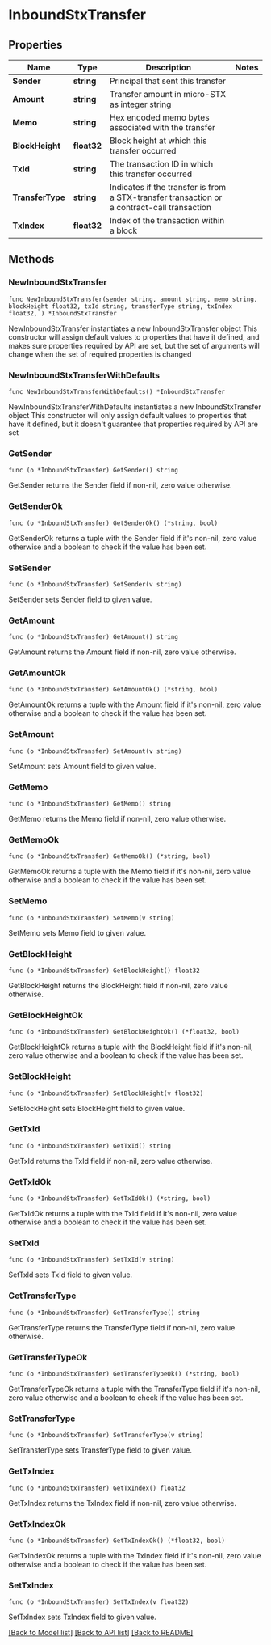 # InboundStxTransfer

## Properties

Name | Type | Description | Notes
------------ | ------------- | ------------- | -------------
**Sender** | **string** | Principal that sent this transfer | 
**Amount** | **string** | Transfer amount in micro-STX as integer string | 
**Memo** | **string** | Hex encoded memo bytes associated with the transfer | 
**BlockHeight** | **float32** | Block height at which this transfer occurred | 
**TxId** | **string** | The transaction ID in which this transfer occurred | 
**TransferType** | **string** | Indicates if the transfer is from a STX-transfer transaction or a contract-call transaction | 
**TxIndex** | **float32** | Index of the transaction within a block | 

## Methods

### NewInboundStxTransfer

`func NewInboundStxTransfer(sender string, amount string, memo string, blockHeight float32, txId string, transferType string, txIndex float32, ) *InboundStxTransfer`

NewInboundStxTransfer instantiates a new InboundStxTransfer object
This constructor will assign default values to properties that have it defined,
and makes sure properties required by API are set, but the set of arguments
will change when the set of required properties is changed

### NewInboundStxTransferWithDefaults

`func NewInboundStxTransferWithDefaults() *InboundStxTransfer`

NewInboundStxTransferWithDefaults instantiates a new InboundStxTransfer object
This constructor will only assign default values to properties that have it defined,
but it doesn't guarantee that properties required by API are set

### GetSender

`func (o *InboundStxTransfer) GetSender() string`

GetSender returns the Sender field if non-nil, zero value otherwise.

### GetSenderOk

`func (o *InboundStxTransfer) GetSenderOk() (*string, bool)`

GetSenderOk returns a tuple with the Sender field if it's non-nil, zero value otherwise
and a boolean to check if the value has been set.

### SetSender

`func (o *InboundStxTransfer) SetSender(v string)`

SetSender sets Sender field to given value.


### GetAmount

`func (o *InboundStxTransfer) GetAmount() string`

GetAmount returns the Amount field if non-nil, zero value otherwise.

### GetAmountOk

`func (o *InboundStxTransfer) GetAmountOk() (*string, bool)`

GetAmountOk returns a tuple with the Amount field if it's non-nil, zero value otherwise
and a boolean to check if the value has been set.

### SetAmount

`func (o *InboundStxTransfer) SetAmount(v string)`

SetAmount sets Amount field to given value.


### GetMemo

`func (o *InboundStxTransfer) GetMemo() string`

GetMemo returns the Memo field if non-nil, zero value otherwise.

### GetMemoOk

`func (o *InboundStxTransfer) GetMemoOk() (*string, bool)`

GetMemoOk returns a tuple with the Memo field if it's non-nil, zero value otherwise
and a boolean to check if the value has been set.

### SetMemo

`func (o *InboundStxTransfer) SetMemo(v string)`

SetMemo sets Memo field to given value.


### GetBlockHeight

`func (o *InboundStxTransfer) GetBlockHeight() float32`

GetBlockHeight returns the BlockHeight field if non-nil, zero value otherwise.

### GetBlockHeightOk

`func (o *InboundStxTransfer) GetBlockHeightOk() (*float32, bool)`

GetBlockHeightOk returns a tuple with the BlockHeight field if it's non-nil, zero value otherwise
and a boolean to check if the value has been set.

### SetBlockHeight

`func (o *InboundStxTransfer) SetBlockHeight(v float32)`

SetBlockHeight sets BlockHeight field to given value.


### GetTxId

`func (o *InboundStxTransfer) GetTxId() string`

GetTxId returns the TxId field if non-nil, zero value otherwise.

### GetTxIdOk

`func (o *InboundStxTransfer) GetTxIdOk() (*string, bool)`

GetTxIdOk returns a tuple with the TxId field if it's non-nil, zero value otherwise
and a boolean to check if the value has been set.

### SetTxId

`func (o *InboundStxTransfer) SetTxId(v string)`

SetTxId sets TxId field to given value.


### GetTransferType

`func (o *InboundStxTransfer) GetTransferType() string`

GetTransferType returns the TransferType field if non-nil, zero value otherwise.

### GetTransferTypeOk

`func (o *InboundStxTransfer) GetTransferTypeOk() (*string, bool)`

GetTransferTypeOk returns a tuple with the TransferType field if it's non-nil, zero value otherwise
and a boolean to check if the value has been set.

### SetTransferType

`func (o *InboundStxTransfer) SetTransferType(v string)`

SetTransferType sets TransferType field to given value.


### GetTxIndex

`func (o *InboundStxTransfer) GetTxIndex() float32`

GetTxIndex returns the TxIndex field if non-nil, zero value otherwise.

### GetTxIndexOk

`func (o *InboundStxTransfer) GetTxIndexOk() (*float32, bool)`

GetTxIndexOk returns a tuple with the TxIndex field if it's non-nil, zero value otherwise
and a boolean to check if the value has been set.

### SetTxIndex

`func (o *InboundStxTransfer) SetTxIndex(v float32)`

SetTxIndex sets TxIndex field to given value.



[[Back to Model list]](../README.md#documentation-for-models) [[Back to API list]](../README.md#documentation-for-api-endpoints) [[Back to README]](../README.md)


